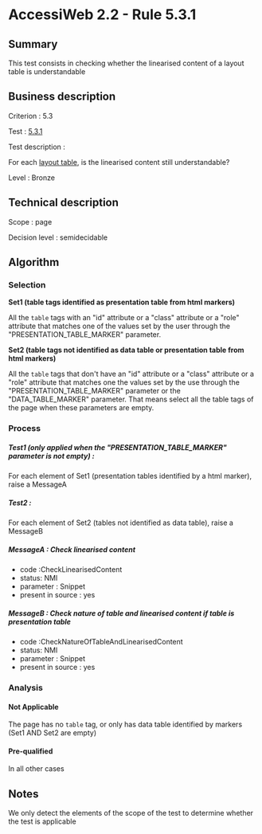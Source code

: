# AccessiWeb 2.2 - Rule 5.3.1

## Summary

This test consists in checking whether the linearised content of a
layout table is understandable

## Business description

Criterion : 5.3

Test : [5.3.1](http://accessiweb.org/index.php/accessiweb-22-english-version.html#test-5-3-1)

Test description :

For each [layout
table](http://accessiweb.org/index.php/glossary-76.html#mTabMiseForme),
is the linearised content still understandable?

Level : Bronze

## Technical description

Scope : page

Decision level :
semidecidable

## Algorithm

### Selection

**Set1 (table tags identified as presentation table from html markers)**

All the `table` tags with an "id" attribute or a "class" attribute or a
"role" attribute that matches one of the values set by the user through
the "PRESENTATION\_TABLE\_MARKER" parameter.

**Set2 (table tags not identified as data table or presentation table
from html markers)**

All the `table` tags that don't have an "id" attribute or a "class"
attribute or a "role" attribute that matches one the values set by the
use through the "PRESENTATION\_TABLE\_MARKER" parameter or the
"DATA\_TABLE\_MARKER" parameter. That means select all the table tags of
the page when these parameters are empty.

### Process

##### Test1 (only applied when the "PRESENTATION\_TABLE\_MARKER" parameter is not empty) :

For each element of Set1 (presentation tables identified by a html
marker), raise a MessageA

##### Test2 :

For each element of Set2 (tables not identified as data table), raise a
MessageB

##### MessageA : Check linearised content

-   code :CheckLinearisedContent
-   status: NMI
-   parameter : Snippet
-   present in source : yes

##### MessageB : Check nature of table and linearised content if table is presentation table

-   code :CheckNatureOfTableAndLinearisedContent
-   status: NMI
-   parameter : Snippet
-   present in source : yes

### Analysis

#### Not Applicable

The page has no `table` tag, or only has data table identified by
markers (Set1 AND Set2 are empty)

#### Pre-qualified

In all other cases

## Notes

We only detect the elements of the scope of the test to determine
whether the test is applicable
